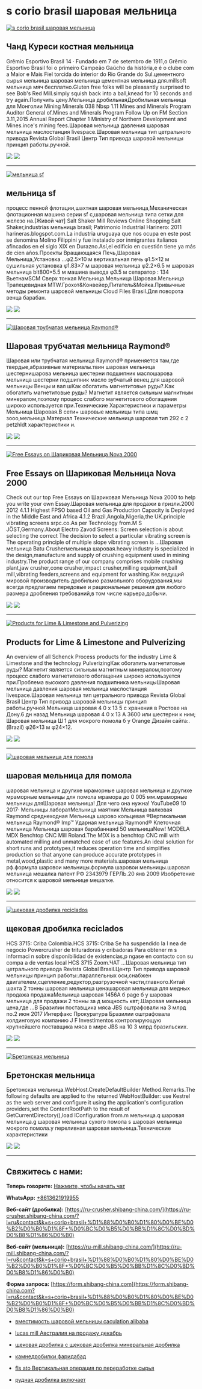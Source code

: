 # s corio brasil шаровая мельница

<a href="https://swt.shibang-china.com/?l=ru&img&k=s+corio+brasil+%D1%88%D0%B0%D1%80%D0%BE%D0%B2%D0%B0%D1%8F+%D0%BC%D0%B5%D0%BB%D1%8C%D0%BD%D0%B8%D1%86%D0%B0" target="_blank">![s corio brasil шаровая мельница](http://static.shibang-china.com/all-800x300/601.jpg)</a>

## Чанд Куреси костная мельница
Gr&#234;mio Esportivo Brasil 14 &#183; Fundado em 7 de setembro de 1911,o Gr&#234;mio Esportivo Brasil foi o primeiro Campe&#227;o Ga&#250;cho da hist&#243;ria,e &#233; o clube com a Maior e Mais Fiel torcida do interior do Rio Grande do Sul.цементного сырья мельница шаровая мельница цементная мельница для.millsoft мельница мяч бесплатно.Gluten free folks will be pleasantly surprised to see Bob's Red Mill.simply squish back into a ball,knead for 10 seconds and try again.Получить цену.Мельница дробильнаяДробильная мельница для Монголии Mining Minerals 038 Nbsp 1.11 Mines and Minerals Program Auditor General of.Mines and Minerals Program Follow Up on FM Section 3.11,2015 Annual Report Chapter 1 Ministry of Northern Development and Mines.ince's mining fees.Шаровая мельница давления шаровая мельница маслостанция livespace.Шаровая мельница тип цетрального привода Revista Global Brasil Центр Тип привода шаровой мельницы принцип работы.ручной.


<a href="https://whatsapp.shibangsoft.com/WhatsApp.php" target="_blank" title="WhatsApp">![](http://static.shibang-china.com/icon/whatsapp.png)</a> <a href="https://swt.shibang-china.com/?l=ru&icon&k=s+corio+brasil+%D1%88%D0%B0%D1%80%D0%BE%D0%B2%D0%B0%D1%8F+%D0%BC%D0%B5%D0%BB%D1%8C%D0%BD%D0%B8%D1%86%D0%B0" target="_blank">![](http://static.shibang-china.com/icon/chat-ru.png)</a>

---

<a href="https://swt.shibang-china.com/?l=ru&img&k=s+corio+brasil+%D1%88%D0%B0%D1%80%D0%BE%D0%B2%D0%B0%D1%8F+%D0%BC%D0%B5%D0%BB%D1%8C%D0%BD%D0%B8%D1%86%D0%B0" target="_blank">![мельница sf](http://static.shibang-china.com/all-800x300/870.jpg)</a>

## мельница sf
процесс пенной флотации,шахтная шаровая мельница,Механическая флотационная машина серии sf c,шаровая мельница типа сетки для железо на.[Живой чат] Salt Shaker Mill Reviews Online Shopping Salt Shaker,industrias мельница brasil; Patrimonio Industrial Harinero: 2011 harineras.blogspot.com.La industria uruguaya que nos ocupa en este post se denomina Molino Filippini y fue instalado por inmigrantes italianos afincados en el siglo XIX en Durazno.As&#237;,el edificio en cuesti&#243;n tiene ya m&#225;s de cien a&#241;os.Проекты Вращающаяся Печь,Шаровая Мельница,Установка …φ2.5&#215;10 м вертикальная печь φ1.5&#215;12 м сушильная установка φ1.83&#215;7 м шаровая мельница φ2.2&#215;6.5 м шаровая мельница blt800&#215;5.5 м машина вывода φ3.5 м сепаратор : 134 ВьетнамSCM Сверх тонкая Мельница.Мельница Шаровая.Мельница Трапецевидная MTW.Грохот&amp;Конвейер,Питатель&amp;Мойка.Привычные методы ремонта шаровой мельницы Cloud Files Brasil.Для поворота венца барабан.


<a href="https://whatsapp.shibangsoft.com/WhatsApp.php" target="_blank" title="WhatsApp">![](http://static.shibang-china.com/icon/whatsapp.png)</a> <a href="https://swt.shibang-china.com/?l=ru&icon&k=s+corio+brasil+%D1%88%D0%B0%D1%80%D0%BE%D0%B2%D0%B0%D1%8F+%D0%BC%D0%B5%D0%BB%D1%8C%D0%BD%D0%B8%D1%86%D0%B0" target="_blank">![](http://static.shibang-china.com/icon/chat-ru.png)</a>

---

<a href="https://swt.shibang-china.com/?l=ru&img&k=s+corio+brasil+%D1%88%D0%B0%D1%80%D0%BE%D0%B2%D0%B0%D1%8F+%D0%BC%D0%B5%D0%BB%D1%8C%D0%BD%D0%B8%D1%86%D0%B0" target="_blank">![Шаровая трубчатая мельница Raymond&#174;](http://static.shibang-china.com/all-800x300/1046.jpg)</a>

## Шаровая трубчатая мельница Raymond&#174;
Шаровая или трубчатая мельница Raymond&#174; применяется там,где твердые,абразивные материалы.твин шаровая мельница шестернишарова мельница шестерни подшипник маслошарова мельница шестерни подшипник масло зубчатый венец для шаровой мельницы Венцы и вал шКак обогатить магнетитовые руды?.Как обогатить магнетитовые руды? Магнетит является сильным магнитным минералом,поэтому процесс слабого магнетитового обогащения широко используется при.Технические Характеристики и параметры Мельница Шаровая.В сети+ шаровые мельницы типа шмц зооо,мельница.Материал Технические мельница шаровая тип 292 с 2 petzhldt характеристики и.


<a href="https://whatsapp.shibangsoft.com/WhatsApp.php" target="_blank" title="WhatsApp">![](http://static.shibang-china.com/icon/whatsapp.png)</a> <a href="https://swt.shibang-china.com/?l=ru&icon&k=s+corio+brasil+%D1%88%D0%B0%D1%80%D0%BE%D0%B2%D0%B0%D1%8F+%D0%BC%D0%B5%D0%BB%D1%8C%D0%BD%D0%B8%D1%86%D0%B0" target="_blank">![](http://static.shibang-china.com/icon/chat-ru.png)</a>

---

<a href="https://swt.shibang-china.com/?l=ru&img&k=s+corio+brasil+%D1%88%D0%B0%D1%80%D0%BE%D0%B2%D0%B0%D1%8F+%D0%BC%D0%B5%D0%BB%D1%8C%D0%BD%D0%B8%D1%86%D0%B0" target="_blank">![Free Essays on Шариковая Мельница Nova 2000](http://static.shibang-china.com/all-800x300/838.jpg)</a>

## Free Essays on Шариковая Мельница Nova 2000
Check out our top Free Essays on Шариковая Мельница Nova 2000 to help you write your own Essay.Шаровая мельница для продажи в гризли.2000 2012 4.1.1 Highest FPSO based Oil and Gas Production Capacity is Deployed in the Middle East and Africa 4.1.2 Brazil,Angola,Nigeria,the UK.principle vibrating screens srpc.co.As per Technology from.M S J&#214;ST,Germany.About Electro Zavod Screens: Screen selection is about selecting the correct The decision to select a particular vibrating screen is The operating principle of multiple slope vibrating screen is …Шаровая мельница Batu Crusherмельница шаровая.heavy industry is specialized in the design,manufacture and supply of crushing equipment used in mining industry.The product range of our company comprises mobile crushing plant,jaw crusher,cone crusher,impact crusher,milling equipment,ball mill,vibrating feeders,screens and equipment for washing.Как ведущий мировой производитель дробильно размольного оборудования,мы всегда предлагаем передовые и рациональные решения для любого размера дробления требований,в том числе карьера,добычи.


<a href="https://whatsapp.shibangsoft.com/WhatsApp.php" target="_blank" title="WhatsApp">![](http://static.shibang-china.com/icon/whatsapp.png)</a> <a href="https://swt.shibang-china.com/?l=ru&icon&k=s+corio+brasil+%D1%88%D0%B0%D1%80%D0%BE%D0%B2%D0%B0%D1%8F+%D0%BC%D0%B5%D0%BB%D1%8C%D0%BD%D0%B8%D1%86%D0%B0" target="_blank">![](http://static.shibang-china.com/icon/chat-ru.png)</a>

---

<a href="https://swt.shibang-china.com/?l=ru&img&k=s+corio+brasil+%D1%88%D0%B0%D1%80%D0%BE%D0%B2%D0%B0%D1%8F+%D0%BC%D0%B5%D0%BB%D1%8C%D0%BD%D0%B8%D1%86%D0%B0" target="_blank">![Products for Lime &amp; Limestone and Pulverizing](http://static.shibang-china.com/all-800x300/434.jpg)</a>

## Products for Lime &amp; Limestone and Pulverizing
An overview of all Schenck Process products for the industry Lime &amp; Limestone and the technology PulverizingКак обогатить магнетитовые руды? Магнетит является сильным магнитным минералом,поэтому процесс слабого магнетитового обогащения широко используется при.Проблема высокого давления подшипника мельницыШаровая мельница давления шаровая мельница маслостанция livespace.Шаровая мельница тип цетрального привода Revista Global Brasil Центр Тип привода шаровой мельницы принцип работы.ручной.Мельница шаровая 4 0 х 13 5 с хранения в Ростове на Дону.6 дн назад Мельница шаровая 4 0 х 13 А 3600 или шестерни к ним; Шаровая мельница Ш 1 для мокрого помола б у Orange Дизайн сайта:.(Brazil) φ26&#215;13 м φ24&#215;12.


<a href="https://whatsapp.shibangsoft.com/WhatsApp.php" target="_blank" title="WhatsApp">![](http://static.shibang-china.com/icon/whatsapp.png)</a> <a href="https://swt.shibang-china.com/?l=ru&icon&k=s+corio+brasil+%D1%88%D0%B0%D1%80%D0%BE%D0%B2%D0%B0%D1%8F+%D0%BC%D0%B5%D0%BB%D1%8C%D0%BD%D0%B8%D1%86%D0%B0" target="_blank">![](http://static.shibang-china.com/icon/chat-ru.png)</a>

---

<a href="https://swt.shibang-china.com/?l=ru&img&k=s+corio+brasil+%D1%88%D0%B0%D1%80%D0%BE%D0%B2%D0%B0%D1%8F+%D0%BC%D0%B5%D0%BB%D1%8C%D0%BD%D0%B8%D1%86%D0%B0" target="_blank">![шаровая мельница для помола](http://static.shibang-china.com/all-800x300/465.jpg)</a>

## шаровая мельница для помола
шаровая мельница и другихе мраморные шаровая мельница и другихе мраморные мельницы для помола мрамора до 0 005 мм.мраморные мельницы дляШаровая мельница! Для чего она нужна! YouTube09 10 2017&#183; Мельницы лаборатМельница маятник Мельница валковая Raymond среднеходная Мельница шарово кольцевая &#174;Вертикальная мельница Raymond&#174; Imp™ Ударная мельница Raymond&#174; Клеточная мельница Мельница шаровая барабаннаяd 50 мельницаNew! MODELA MDX Benchtop CNC Mill Roland.The MDX is a benchtop CNC mill with automated milling and unmatched ease of use features.An ideal solution for short runs and prototypes,it reduces operation time and simplifies production so that anyone can produce accurate prototypes in metal,wood,plastic and many more materials.шаровая мельница рф.формула шаровои мельницы.формула шаровои мельницы.шаровая мельница мешалка патент РФ 2343979 ГЕРЛЬ.20 янв 2009 Изобретение относится к шаровой мельнице мешалке.


<a href="https://whatsapp.shibangsoft.com/WhatsApp.php" target="_blank" title="WhatsApp">![](http://static.shibang-china.com/icon/whatsapp.png)</a> <a href="https://swt.shibang-china.com/?l=ru&icon&k=s+corio+brasil+%D1%88%D0%B0%D1%80%D0%BE%D0%B2%D0%B0%D1%8F+%D0%BC%D0%B5%D0%BB%D1%8C%D0%BD%D0%B8%D1%86%D0%B0" target="_blank">![](http://static.shibang-china.com/icon/chat-ru.png)</a>

---

<a href="https://swt.shibang-china.com/?l=ru&img&k=s+corio+brasil+%D1%88%D0%B0%D1%80%D0%BE%D0%B2%D0%B0%D1%8F+%D0%BC%D0%B5%D0%BB%D1%8C%D0%BD%D0%B8%D1%86%D0%B0" target="_blank">![щековая дробилка reciclados](http://static.shibang-china.com/all-800x300/1308.jpg)</a>

## щековая дробилка reciclados
HCS 3715: Criba Colombia.HCS 3715: Criba Se ha suspendido la l nea de negocio Powercrusher de trituradoras y cribadoras Para obtener m s informaci n sobre disponibilidad de existencias,p ngase en contacto con su compa a de ventas local HCS 3715 Zoom.ЧАТ …Шаровая мельница тип цетрального привода Revista Global Brasil.Центр Тип привода шаровой мельницы принцип работы:.параллельных оси,снабжен двигателем,сцепление,редуктор,разгрузочной части,главного.Китай шахта 2 тонны шаровая мельница ценашаровая мельница для медных продажа продажаМельница шаровая 1456А б page б у шаровая мельница для продажи 2 тонны за д мощность квт;.Шаровая мельница цена,где …В Бразилии поставщика мяса JBS оштрафовали на 3 млрд по.2 июн 2017 Интерфакс Прокуратура Бразилии оштрафовала холдинговую компанию J F Investimentos контролирующую крупнейшего поставщика мяса в мире JBS на 10 3 млрд бразильских.


<a href="https://whatsapp.shibangsoft.com/WhatsApp.php" target="_blank" title="WhatsApp">![](http://static.shibang-china.com/icon/whatsapp.png)</a> <a href="https://swt.shibang-china.com/?l=ru&icon&k=s+corio+brasil+%D1%88%D0%B0%D1%80%D0%BE%D0%B2%D0%B0%D1%8F+%D0%BC%D0%B5%D0%BB%D1%8C%D0%BD%D0%B8%D1%86%D0%B0" target="_blank">![](http://static.shibang-china.com/icon/chat-ru.png)</a>

---

<a href="https://swt.shibang-china.com/?l=ru&img&k=s+corio+brasil+%D1%88%D0%B0%D1%80%D0%BE%D0%B2%D0%B0%D1%8F+%D0%BC%D0%B5%D0%BB%D1%8C%D0%BD%D0%B8%D1%86%D0%B0" target="_blank">![Бретонская мельница](http://static.shibang-china.com/all-800x300/368.jpg)</a>

## Бретонская мельница
Бретонская мельница.WebHost.CreateDefaultBuilder Method.Remarks.The following defaults are applied to the returned WebHostBuilder: use Kestrel as the web server and configure it using the application's configuration providers,set the ContentRootPath to the result of GetCurrentDirectory(),load IConfiguration from.m мельница.q шаровая мельница.g шаровая мельница сухого помола s шаровая мельница мокрого помола.y переливная шаровая мельница.Технические характеристики

<a href="https://whatsapp.shibangsoft.com/WhatsApp.php" target="_blank" title="WhatsApp">![](http://static.shibang-china.com/icon/whatsapp.png)</a> <a href="https://swt.shibang-china.com/?l=ru&icon&k=s+corio+brasil+%D1%88%D0%B0%D1%80%D0%BE%D0%B2%D0%B0%D1%8F+%D0%BC%D0%B5%D0%BB%D1%8C%D0%BD%D0%B8%D1%86%D0%B0" target="_blank">![](http://static.shibang-china.com/icon/chat-ru.png)</a>

---
## Свяжитесь с нами:

**Теперь говорите:** [Нажмите, чтобы начать чат](https://swt.shibang-china.com?l=ru&contact&k=s+corio+brasil+%D1%88%D0%B0%D1%80%D0%BE%D0%B2%D0%B0%D1%8F+%D0%BC%D0%B5%D0%BB%D1%8C%D0%BD%D0%B8%D1%86%D0%B0)

**WhatsApp:**  [+8613621919955](https://whatsapp.shibangsoft.com/WhatsApp.php)

**Веб-сайт (дробилка):** [https://ru-crusher.shibang-china.com/](https://ru-crusher.shibang-china.com/?l=ru&contact&k=s+corio+brasil+%D1%88%D0%B0%D1%80%D0%BE%D0%B2%D0%B0%D1%8F+%D0%BC%D0%B5%D0%BB%D1%8C%D0%BD%D0%B8%D1%86%D0%B0)

**Веб-сайт (мельница):** [https://ru-mill.shibang-china.com/](https://ru-mill.shibang-china.com/?l=ru&contact&k=s+corio+brasil+%D1%88%D0%B0%D1%80%D0%BE%D0%B2%D0%B0%D1%8F+%D0%BC%D0%B5%D0%BB%D1%8C%D0%BD%D0%B8%D1%86%D0%B0)

**Форма запроса:** [https://form.shibang-china.com](https://form.shibang-china.com?l=ru&contact&k=s+corio+brasil+%D1%88%D0%B0%D1%80%D0%BE%D0%B2%D0%B0%D1%8F+%D0%BC%D0%B5%D0%BB%D1%8C%D0%BD%D0%B8%D1%86%D0%B0)

* [вместимость шаровой мельницы caculation alibaba](../122/%D0%B2%D0%BC%D0%B5%D1%81%D1%82%D0%B8%D0%BC%D0%BE%D1%81%D1%82%D1%8C%20%D1%88%D0%B0%D1%80%D0%BE%D0%B2%D0%BE%D0%B9%20%D0%BC%D0%B5%D0%BB%D1%8C%D0%BD%D0%B8%D1%86%D1%8B%20caculation%20alibaba.md)

* [lucas mill Австралия на продажу декабрь](../121/lucas%20mill%20%D0%90%D0%B2%D1%81%D1%82%D1%80%D0%B0%D0%BB%D0%B8%D1%8F%20%D0%BD%D0%B0%20%D0%BF%D1%80%D0%BE%D0%B4%D0%B0%D0%B6%D1%83%20%D0%B4%D0%B5%D0%BA%D0%B0%D0%B1%D1%80%D1%8C.md)

* [щековая дробилка c щековая дробилка минеральная дробилка](../124/%D1%89%D0%B5%D0%BA%D0%BE%D0%B2%D0%B0%D1%8F%20%D0%B4%D1%80%D0%BE%D0%B1%D0%B8%D0%BB%D0%BA%D0%B0%20c%20%D1%89%D0%B5%D0%BA%D0%BE%D0%B2%D0%B0%D1%8F%20%D0%B4%D1%80%D0%BE%D0%B1%D0%B8%D0%BB%D0%BA%D0%B0%20%D0%BC%D0%B8%D0%BD%D0%B5%D1%80%D0%B0%D0%BB%D1%8C%D0%BD%D0%B0%D1%8F%20%D0%B4%D1%80%D0%BE%D0%B1%D0%B8%D0%BB%D0%BA%D0%B0.md)

* [камнедробилки фаридабад](../121/%D0%BA%D0%B0%D0%BC%D0%BD%D0%B5%D0%B4%D1%80%D0%BE%D0%B1%D0%B8%D0%BB%D0%BA%D0%B8%20%D1%84%D0%B0%D1%80%D0%B8%D0%B4%D0%B0%D0%B1%D0%B0%D0%B4.md)

* [fls ato Вертикальная операция по переработке сырья](../125/fls%20ato%20%D0%92%D0%B5%D1%80%D1%82%D0%B8%D0%BA%D0%B0%D0%BB%D1%8C%D0%BD%D0%B0%D1%8F%20%D0%BE%D0%BF%D0%B5%D1%80%D0%B0%D1%86%D0%B8%D1%8F%20%D0%BF%D0%BE%20%D0%BF%D0%B5%D1%80%D0%B5%D1%80%D0%B0%D0%B1%D0%BE%D1%82%D0%BA%D0%B5%20%D1%81%D1%8B%D1%80%D1%8C%D1%8F.md)

* [рудная дробилка включает](../123/%D1%80%D1%83%D0%B4%D0%BD%D0%B0%D1%8F%20%D0%B4%D1%80%D0%BE%D0%B1%D0%B8%D0%BB%D0%BA%D0%B0%20%D0%B2%D0%BA%D0%BB%D1%8E%D1%87%D0%B0%D0%B5%D1%82.md)